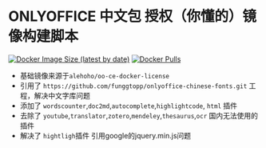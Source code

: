 # ONLYOFFICE 中文包 授权（你懂的）镜像构建脚本

[![Docker Image Size (latest by date)](https://img.shields.io/docker/image-size/aidenlu/oo-unlimit)](https://hub.docker.com/r/aidenlu/oo-unlimit)
[![Docker Pulls](https://img.shields.io/docker/pulls/aidenlu/oo-chinese-license)](https://hub.docker.com/r/aidenlu/oo-chinese-license)

* 基础镜像来源于`alehoho/oo-ce-docker-license`
* 引用了 `https://github.com/funggtopp/onlyoffice-chinese-fonts.git` 工程，解决中文字库问题
* 添加了 `wordscounter`,`doc2md`,`autocomplete`,`highlightcode`, `html` 插件
* 去除了 `youtube`,`translator`,`zotero`,`mendeley`,`thesaurus`,`ocr` 国内无法使用的插件
* 解决了 `hightligh`插件 引用google的jquery.min.js问题
